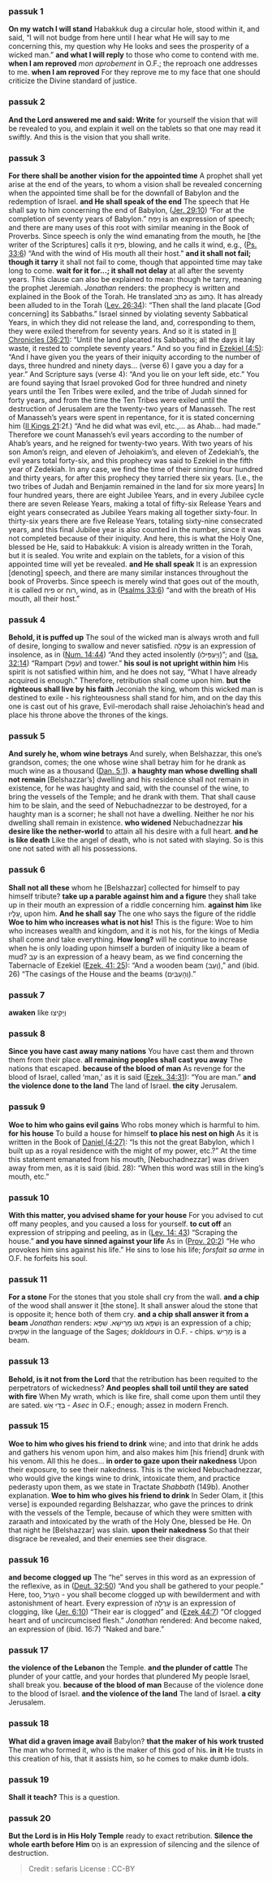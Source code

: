 
### passuk 1
<b>On my watch I will stand</b> Habakkuk dug a circular hole, stood within it, and said, “I will not budge from here until I hear what He will say to me concerning this, my question why He looks and sees the prosperity of a wicked man.” 
<b>and what I will reply</b> to those who come to contend with me. 
<b>when I am reproved</b> <i>mon aprobement</i> in O.F.; the reproach one addresses to me. <b>when I am reproved</b> For they reprove me to my face that one should criticize the Divine standard of justice. 

### passuk 2
<b>And the Lord answered me and said: Write</b> for yourself the vision that will be revealed to you, and explain it well on the tablets so that one may read it swiftly. And this is the vision that you shall write. 

### passuk 3
<b>For there shall be another vision for the appointed time</b> A prophet shall yet arise at the end of the years, to whom a vision shall be revealed concerning when the appointed time shall be for the downfall of Babylon and the redemption of Israel. 
<b>and He shall speak of the end</b> The speech that He shall say to him concerning the end of Babylon, (<a class="refLink" href="/Jeremiah.29.10" data-ref="Jeremiah 29:10">Jer. 29:10</a>) “For at the completion of seventy years of Babylon.” וְיָפֵחַ is an expression of speech; and there are many uses of this root with similar meaning in the Book of Proverbs. Since speech is only the wind emanating from the mouth, he [the writer of the Scriptures] calls it פִּיחַ, blowing, and he calls it wind, e.g., (<a class="refLink" href="/Psalms.33.6" data-ref="Psalms 33:6">Ps. 33:6</a>) “And with the wind of His mouth all their host.” 
<b>and it shall not fail; though it tarry</b> it shall not fail to come, though that appointed time may take long to come. <b>wait for it for...; it shall not delay</b> at all after the seventy years. This clause can also be explained to mean: though he tarry, meaning the prophet Jeremiah. <i>Jonathan</i> renders: the prophecy is written and explained in the Book of the Torah. He translated כְּתֹב as כָּתוּב. It has already been alluded to in the Torah (<a class="refLink" href="/Leviticus.26.34" data-ref="Leviticus 26:34">Lev. 26:34</a>): “Then shall the land placate [God concerning] its Sabbaths.” Israel sinned by violating seventy Sabbatical Years, in which they did not release the land, and, corresponding to them, they were exiled therefrom for seventy years. And so it is stated in <a class="refLink" href="/II_Chronicles.36.21" data-ref="II Chronicles 36:21">II Chronicles (36:21)</a>: “Until the land placated its Sabbaths; all the days it lay waste, it rested to complete seventy years.” And so you find in <a class="refLink" href="/Ezekiel.4.5" data-ref="Ezekiel 4:5">Ezekiel (4:5)</a>: “And I have given you the years of their iniquity according to the number of days, three hundred and ninety days... (verse 6) I gave you a day for a year.” And Scripture says (verse 4): “And you lie on your left side, etc.” You are found saying that Israel provoked God for three hundred and ninety years until the Ten Tribes were exiled, and the tribe of Judah sinned for forty years, and from the time the Ten Tribes were exiled until the destruction of Jerusalem are the twenty-two years of Manasseh. The rest of Manasseh’s years were spent in repentance, for it is stated concerning him (<a class="refLink" href="/II_Kings.21" data-ref="II Kings 21">II Kings 21</a>:2f.) “And he did what was evil, etc.,... as Ahab... had made.” Therefore we count Manasseh’s evil years according to the number of Ahab’s years, and he reigned for twenty-two years. With two years of his son Amon’s reign, and eleven of Jehoiakim’s, and eleven of Zedekiah’s, the evil years total forty-six, and this prophecy was said to Ezekiel in the fifth year of Zedekiah. In any case, we find the time of their sinning four hundred and thirty years, for after this prophecy they tarried there six years. [I.e., the two tribes of Judah and Benjamin remained in the land for six more years] In four hundred years, there are eight Jubilee Years, and in every Jubilee cycle there are seven Release Years, making a total of fifty-six Release Years and eight years consecrated as Jubilee Years making all together sixty-four. In thirty-six years there are five Release Years, totaling sixty-nine consecrated years, and this final Jubilee year is also counted in the number, since it was not completed because of their iniquity. And here, this is what the Holy One, blessed be He, said to Habakkuk: A vision is already written in the Torah, but it is sealed. You write and explain on the tablets, for a vision of this appointed time will yet be revealed. 
<b>and He shall speak</b> It is an expression [denoting] speech, and there are many similar instances throughout the book of Proverbs. Since speech is merely wind that goes out of the mouth, it is called פיח or רוח, wind, as in (<a class="refLink" href="/Psalms.33.6" data-ref="Psalms 33:6">Psalms 33:6</a>) “and with the breath of His mouth, all their host.” 

### passuk 4
<b>Behold, it is puffed up</b> The soul of the wicked man is always wroth and full of desire, longing to swallow and never satisfied. עֻפְּלָה is an expression of insolence, as in (<a class="refLink" href="/Numbers.14.44" data-ref="Numbers 14:44">Num. 14:44</a>) “And they acted insolently (וַיַעְפִּילוּ)”; and (<a class="refLink" href="/Isaiah.32.14" data-ref="Isaiah 32:14">Isa. 32:14</a>) “Rampart (עֹפֶל) and tower.” 
<b>his soul is not upright within him</b> His spirit is not satisfied within him, and he does not say, “What I have already acquired is enough.” Therefore, retribution shall come upon him. 
<b>but the righteous shall live by his faith</b> Jeconiah the king, whom this wicked man is destined to exile - his righteousness shall stand for him, and on the day this one is cast out of his grave, Evil-merodach shall raise Jehoiachin’s head and place his throne above the thrones of the kings. 

### passuk 5
<b>And surely he, whom wine betrays</b> And surely, when Belshazzar, this one’s grandson, comes; the one whose wine shall betray him for he drank as much wine as a thousand (<a class="refLink" href="/Daniel.5.1" data-ref="Daniel 5:1">Dan. 5:1</a>). 
<b>a haughty man whose dwelling shall not remain</b> [Belshazzar’s] dwelling and his residence shall not remain in existence, for he was haughty and said, with the counsel of the wine, to bring the vessels of the Temple; and he drank with them. That shall cause him to be slain, and the seed of Nebuchadnezzar to be destroyed, for a haughty man is a scorner; he shall not have a dwelling. Neither he nor his dwelling shall remain in existence. 
<b>who widened</b> Nebuchadnezzar 
<b>his desire like the nether-world</b> to attain all his desire with a full heart. 
<b>and he is like death</b> Like the angel of death, who is not sated with slaying. So is this one not sated with all his possessions. 

### passuk 6
<b>Shall not all these</b> whom he [Belshazzar] collected for himself to pay himself tribute? 
<b>take up a parable against him and a figure</b> they shall take up in their mouth an expression of a riddle concerning him. <b>against him</b> like עָלָיו, upon him. 
<b>And he shall say</b> The one who says the figure of the riddle 
<b>Woe to him who increases what is not his!</b> This is the figure: Woe to him who increases wealth and kingdom, and it is not his, for the kings of Media shall come and take everything. 
<b>How long?</b> will he continue to increase when he is only loading upon himself a burden of iniquity like a beam of mud? עַב is an expression of a heavy beam, as we find concerning the Tabernacle of Ezekiel (<a class="refLink" href="/Ezekiel.41.25" data-ref="Ezekiel 41:25">Ezek. 41: 25</a>): “And a wooden beam (וְעָב),” and (ibid. 26) “The casings of the House and the beams (וְהָעֻבִּים).” 

### passuk 7
<b>awaken</b> like וְיָקִּיצוּ 

### passuk 8
<b>Since you have cast away many nations</b> You have cast them and thrown them from their place. 
<b>all remaining peoples shall cast you away</b> The nations that escaped. 
<b>because of the blood of man</b> As revenge for the blood of Israel, called ‘man,’ as it is said (<a class="refLink" href="/Ezekiel.34.31" data-ref="Ezekiel 34:31">Ezek. 34:31</a>): “You are man.” 
<b>and the violence done to the land</b> The land of Israel. 
<b>the city</b> Jerusalem. 

### passuk 9
<b>Woe to him who gains evil gains</b> Who robs money which is harmful to him. <b>for his house</b> To build a house for himself 
<b>to place his nest on high</b> As it is written in the Book of <a class="refLink" href="/Daniel.4.27" data-ref="Daniel 4:27">Daniel (4:27)</a>: “Is this not the great Babylon, which I built up as a royal residence with the might of my power, etc.?” At the time this statement emanated from his mouth, [Nebuchadnezzar] was driven away from men, as it is said (ibid. 28): “When this word was still in the king’s mouth, etc.” 

### passuk 10
<b>With this matter, you advised shame for your house</b> For you advised to cut off many peoples, and you caused a loss for yourself. 
<b>to cut off</b> an expression of stripping and peeling, as in (<a class="refLink" href="/Leviticus.14.43" data-ref="Leviticus 14:43">Lev. 14: 43</a>) “Scraping the house.” 
<b>and you have sinned against your life</b> As in (<a class="refLink" href="/Proverbs.20.2" data-ref="Proverbs 20:2">Prov. 20:2</a>) “He who provokes him sins against his life.” He sins to lose his life; <i>forsfait sa arme</i> in O.F. he forfeits his soul. 

### passuk 11
<b>For a stone</b> For the stones that you stole shall cry from the wall. 
<b>and a chip</b> of the wood shall answer it [the stone]. It shall answer aloud the stone that is opposite it; hence both of them cry. 
<b>and a chip shall answer it from a beam</b> <i>Jonathan</i> renders: וְשִׁפָּא מִגּוֹ מָרֵישָׁא. שִׁפָּא is an expression of a chip; שְׁפָאִים in the language of the Sages; <i>dokldours</i> in O.F. - chips. מָרֵישׁ is a beam. 

### passuk 13
<b>Behold, is it not from the Lord</b> that the retribution has been requited to the perpetrators of wickedness? 
<b>And peoples shall toil until they are sated with fire</b> When My wrath, which is like fire, shall come upon them until they are sated. בְּדֵי אֵשׁ - <i>Asec</i> in O.F.; enough; assez in modern French. 

### passuk 15
<b>Woe to him who gives his friend to drink</b> wine; and into that drink he adds and gathers his venom upon him, and also makes him [his friend] drunk with his venom. All this he does... <b>in order to gaze upon their nakedness</b> Upon their exposure, to see their nakedness. This is the wicked Nebuchadnezzar, who would give the kings wine to drink, intoxicate them, and practice pederasty upon them, as we state in Tractate <i>Shabbath</i> (149b). Another explanation. <b>Woe to him who gives his friend to drink</b> In Seder Olam, it [this verse] is expounded regarding Belshazzar, who gave the princes to drink with the vessels of the Temple, because of which they were smitten with zaraath and intoxicated by the wrath of the Holy One, blessed be He. On that night he [Belshazzar] was slain. 
<b>upon their nakedness</b> So that their disgrace be revealed, and their enemies see their disgrace. 

### passuk 16
<b>and become clogged up</b> The “he” serves in this word as an expression of the reflexive, as in (<a class="refLink" href="/Deuteronomy.32.50" data-ref="Deuteronomy 32:50">Deut. 32:50</a>) “And you shall be gathered to your people.” Here, too, הֵעָרֵל - you shall become clogged up with bewilderment and with astonishment of heart. Every expression of עָרְלָה is an expression of clogging, like (<a class="refLink" href="/Jeremiah.6.10" data-ref="Jeremiah 6:10">Jer. 6:10</a>) “Their ear is clogged” and (<a class="refLink" href="/Ezekiel.44.7" data-ref="Ezekiel 44:7">Ezek 44:7</a>) “Of clogged heart and of uncircumcised flesh.” <i>Jonathan</i> rendered: And become naked, an expression of (ibid. 16:7) “Naked and bare.” 

### passuk 17
<b>the violence of the Lebanon</b> the Temple. 
<b>and the plunder of cattle</b> The plunder of your cattle, and your hordes that plundered My people Israel, shall break you. 
<b>because of the blood of man</b> Because of the violence done to the blood of Israel. 
<b>and the violence of the land</b> The land of Israel. 
<b>a city</b> Jerusalem. 

### passuk 18
<b>What did a graven image avail</b> Babylon? 
<b>that the maker of his work trusted</b> The man who formed it, who is the maker of this god of his. 
<b>in it</b> He trusts in this creation of his, that it assists him, so he comes to make dumb idols. 

### passuk 19
<b>Shall it teach?</b> This is a question. 

### passuk 20
<b>But the Lord is in His Holy Temple</b> ready to exact retribution. 
<b>Silence the whole earth before Him</b> הַס is an expression of silencing and the silence of destruction. 

>Credit : sefaris
>License : CC-BY